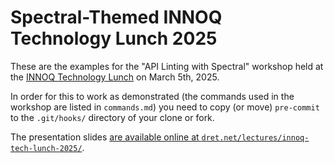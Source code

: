 # Spectral-Themed INNOQ Technology Lunch 2025

These are the examples for the "API Linting with Spectral" workshop held at the [INNOQ Technology Lunch](https://www.innoq.com/de/technology-lunch/) on March 5th, 2025.

In order for this to work as demonstrated (the commands used in the workshop are listed in `commands.md`) you need to copy (or move) `pre-commit` to the `.git/hooks/` directory of your clone or fork.

The presentation slides [are available online at `dret.net/lectures/innoq-tech-lunch-2025/`](http://dret.net/lectures/innoq-tech-lunch-2025/).
